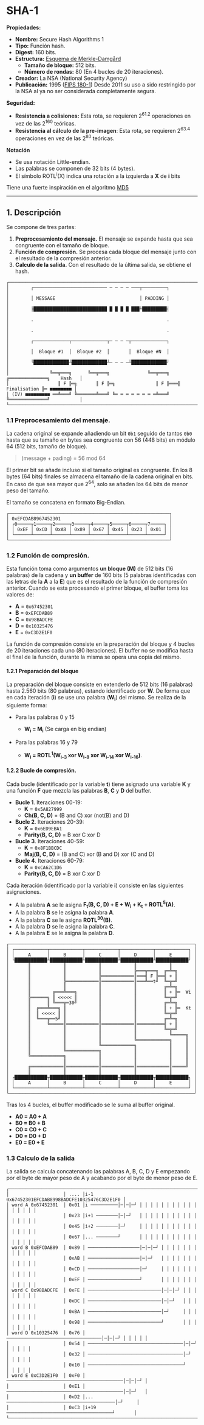 # SHA-1

**Propiedades:**
- **Nombre:** Secure Hash Algorithms 1
- **Tipo:** Función hash.
- **Digest:** 160 bits.
- **Estructura:** [Esquema de Merkle-Damgård](../Conceptos/Esquema%20Merkle-Damgård.md)
    - **Tamaño de bloque:** 512 bits.
    - **Número de rondas:** 80 (En 4 bucles de 20 iteraciones).
- **Creador:** La NSA (National Security Agency)
- **Publicación:** 1995 ([FIPS 180-1](https://csrc.nist.gov/pubs/fips/180-1/final)) Desde 2011 su uso a sido restringido por la NSA al ya no ser considerada completamente segura.

**Seguridad:**
- **Resistencia a colisiones:** Esta rota, se requieren 2<sup>61.2</sup> operaciones en vez de las 2<sup>160</sup> teóricas.
- **Resistencia al cálculo de la pre-imagen**: Esta rota, se requieren 2<sup>63.4</sup> operaciones en vez de las 2<sup>80</sup> teóricas.

**Notación**
- Se usa notación Little-endian.
- Las palabras se componen de 32 bits (4 bytes).
- El símbolo ROTL<sup>i</sup>(X) indica una rotación a la izquierda a **X** de **i** bits

Tiene una fuerte inspiración en el algoritmo [MD5](MD5.md)

---
## 1. Descripción
Se compone de tres partes:
1. **Preprocesamiento del mensaje.** El mensaje se expande hasta que sea congruente con el tamaño de bloque.
2. **Función de compresión.** Se procesa cada bloque del mensaje junto con el resultado de la compresión anterior.
3. **Calculo de la salida.** Con el resultado de la última salida, se obtiene el hash.

```
┌─────────────────────────────────────────────────────────────────────────────────────────┐
│        ┌─────────────────────────── ─ ─ ─ ─ ───┬─────────┐                              │
│        │ MESSAGE                               │ PADDING │                              │
│        ├███████████████████████████ █ █ █ █ ███┴█████████┤                              │
│        .                                                 .                              │
│        .                                                 .                              │
│        ┌─────────────┬─────────────┬─ ─ ─ ─┬─────────────┐                              │
│        │  Bloque #1  │  Bloque #2  │       │  Bloque #N  │                              │
│        └█████████████┴█████████████┴─ ─ ─ ─┴█████████████┘                              │
│               ╚══╦═══╗      ╚══╦═══╗              ╚══╦═══╗   ╔══════════════╗    Hash   │
│                  ║ F ╠═╗       ║ F ╠═╗               ║ F ╠═══╣ Finalisation ╠═ ■■■■■■■■ │
│ (IV) ■■■■■■■■■ ══╩═══╝ ╚═══════╩═══╝ ╚═ ═ ═ ═ ═ ═ ═ ═╩═══╝   ╚══════════════╝           │
└─────────────────────────────────────────────────────────────────────────────────────────┘
```



### 1.1 Preprocesamiento del mensaje.
La cadena original se expande añadiendo un bit `0b1` seguido de tantos `0b0` hasta que su tamaño en bytes sea congruente con 56 (448 bits) en módulo 64 (512 bits, tamaño de bloque).

> (message + pading) = 56 mod 64

El primer bit se añade incluso si el tamaño original es congruente. En los 8 bytes (64 bits) finales se almacena el tamaño de la cadena original en bits. En caso de que sea mayor que 2<sup>64</sup>, solo se añaden los 64 bits de menor peso del tamaño.

El tamaño se concatena en formato Big-Endian.

```
┌───────────────────────────────────────────────────────────┐
│ 0xEFCDAB8967452301                                        │
│ ┌0─────┬1─────┬2─────┬3─────┬4─────┬5─────┬6─────┬7─────┐ │
│ │ 0xEF │ 0xCD │ 0xAB │ 0x89 │ 0x67 │ 0x45 │ 0x23 │ 0x01 │ │
│ └──────┴──────┴──────┴──────┴──────┴──────┴──────┴──────┘ │
└───────────────────────────────────────────────────────────┘
```

### 1.2 Función de compresión.
Esta función toma como argumentos **un bloque (M)** de 512 bits (16 palabras) de la cadena y **un buffer** de 160 bits (5 palabras identificadas con las letras de la **A** a la **E**) que es el resultado de la función de compresión anterior. Cuando se esta procesando el primer bloque, el buffer toma los valores de:
- **A** = `0x67452301`
- **B** = `0xEFCDAB89`
- **C** = `0x98BADCFE`
- **D** = `0x10325476`
- **E** = `0xC3D2E1F0`

La función de compresión consiste en la preparación del bloque y 4 bucles de 20 iteraciones cada uno (80 iteraciones). El buffer no se modifica hasta el final de la función, durante la misma se opera una copia del mismo.

#### 1.2.1 Preparación del bloque
La preparación del bloque consiste en extenderlo de 512 bits (16 palabras) hasta 2.560 bits (80 palabras), estando identificado por **W**. De forma que en cada iteración (**i**) se use una palabra (**W<sub>i</sub>**) del mismo. Se realiza de la siguiente forma:
- Para las palabras 0 y 15
    - **W<sub>i</sub> = M<sub>i</sub>** (Se carga en big endian)

- Para las palabras 16 y 79
    - **W<sub>i</sub> = ROTL<sup>1</sup>(W<sub>i-3</sub> xor W<sub>i-8</sub> xor W<sub>i-14</sub> xor W<sub>i-16</sub>)**.

#### 1.2.2 Bucle de compresión.
Cada bucle (identificado por la variable **t**) tiene asignado una variable **K** y una función **F** que mezcla las palabras **B**, **C** y **D** del buffer.
- **Bucle 1**. Iteraciones 00-19:
	- **K** = `0x5A827999`
	- **Ch(B, C, D)** = (B and C) xor (not(B) and D)
- **Bucle 2**. Iteraciones 20-39:
	- **K** = `0x6ED9EBA1`
	- **Parity(B, C, D)** = B xor C xor D
- **Bucle 3**. Iteraciones 40-59:
    - **K** = `0x8F1BBCDC`
	- **Maj(B, C, D)** = (B and C) xor (B and D) xor (C and D)
- **Bucle 4**. Iteraciones 60-79:
    - **K** = `0xCA62C1D6`
	- **Parity(B, C, D)** = B xor C xor D

Cada iteración (identificado por la variable **i**) consiste en las siguientes asignaciones.
- A la palabra **A** se le asigna **F<sub>t</sub>(B, C, D) + E + W<sub>i</sub> + K<sub>t</sub> + ROTL<sup>5</sup>(A)**.
- A la palabra **B** se le asigna la palabra **A**.
- A la palabra **C** se le asigna **ROTL<sup>30</sup>(B)**.
- A la palabra **D** se le asigna la palabra **C**.
- A la palabra **E** se le asigna la palabra **D**.

```
┌────────────────────────────────────────────────────────────────────┐
│ ┌────────────┬────────────┬────────────┬────────────┬────────────┐ │
│ │     A      │     B      │     C      │     D      │     E      │ │
│ └████████████┴████████████┴████████████┴████████████┴████████████┘ │
│       ║            ║            ║            ║            ║        │
│       ║            ║            ║            ╠═══╦═══╗  ╔═╩═╗      │
│       ║            ║            ╠════════════║═══╣ F ╠══╣ + ║      │
│       ║            ╠════════════║════════════║═══╩══t╝  ╚═╦═╝      │
│       ║            ║            ║            ║          ╔═╩═╗      │
│       ║        ╔═══╩═══╗        ║            ║          ║ + ╠═  Wi │
│       ╠══════╗ ║ <<<<< ║        ║            ║          ╚═╦═╝      │
│       ║      ║ ╚═══╦═30╝        ║            ║          ╔═╩═╗      │
│       ║  ╔═══╩═══╗ ║            ║            ║          ║ + ╠═  Kt │
│       ║  ║ <<<<< ║ ║            ║            ║          ╚═╦═╝      │
│       ║  ╚═══╦══5╝ ║            ║            ║          ╔═╩═╗      │
│       ║      ╚═════║════════════║════════════║══════════╣ + ║      │
│       ║            ║            ║            ║          ╚═╦═╝      │
│       ║            ║            ║            ║            ╚═════╗  │
│       ║            ║            ║            ╚════════════╗     ║  │
│       ║            ║            ╚════════════╗            ║     ║  │
│       ║            ╚════════════╗            ║            ║     ║  │
│       ╚════════════╗            ║            ║            ║     ║  │
│                    ║            ║            ║            ║     ║  │
│       ╔════════════║════════════║════════════║════════════║═════╝  │
│       ║            ║            ║            ║            ║        │
│ ┌████████████┬████████████┬████████████┬████████████┬████████████┐ │
│ │     A      │     B      │     C      │     D      │     E      │ │
│ └────────────┴────────────┴────────────┴────────────┴────────────┘ │
└────────────────────────────────────────────────────────────────────┘
```

Tras los 4 bucles, el buffer modificado se le suma al buffer original.
- **A0 = A0 + A**
- **B0 = B0 + B**
- **C0 = C0 + C**
- **D0 = D0 + D**
- **E0 = E0 + E**

### 1.3 Calculo de la salida
La salida se calcula concatenando las palabras A, B, C, D y E empezando por el byte de mayor peso de A y acabando por el byte de menor peso de E.

```
┌────────────────────────────────────────────────────────────────────────────────┐
│                    │ .... │i-1      0x67452301EFCDAB8998BADCFE10325476C3D2E1F0 │
│ word A 0x67452301  │ 0x01 │i ──────────│─│─│─┘ │ │ │ │ │ │ │ │ │ │ │ │ │ │ │ │ │
│                    │ 0x23 │i+1 ────────│─│─┘   │ │ │ │ │ │ │ │ │ │ │ │ │ │ │ │ │
│                    │ 0x45 │i+2 ────────│─┘     │ │ │ │ │ │ │ │ │ │ │ │ │ │ │ │ │
│                    │ 0x67 │... ────────┘       │ │ │ │ │ │ │ │ │ │ │ │ │ │ │ │ │
│ word B 0xEFCDAB89  │ 0x89 │ ───────────────────│─│─│─┘ │ │ │ │ │ │ │ │ │ │ │ │ │
│                    │ 0xAB │ ───────────────────│─│─┘   │ │ │ │ │ │ │ │ │ │ │ │ │
│                    │ 0xCD │ ───────────────────│─┘     │ │ │ │ │ │ │ │ │ │ │ │ │
│                    │ 0xEF │ ───────────────────┘       │ │ │ │ │ │ │ │ │ │ │ │ │
│ word C 0x98BADCFE  │ 0xFE │ ───────────────────────────│─│─│─┘ │ │ │ │ │ │ │ │ │
│                    │ 0xDC │ ───────────────────────────│─│─┘   │ │ │ │ │ │ │ │ │
│                    │ 0xBA │ ───────────────────────────│─┘     │ │ │ │ │ │ │ │ │
│                    │ 0x98 │ ───────────────────────────┘       │ │ │ │ │ │ │ │ │
│ word D 0x10325476  │ 0x76 │ ───────────────────────────────────│─│─│─┘ │ │ │ │ │
│                    │ 0x54 │ ───────────────────────────────────│─│─┘   │ │ │ │ │
│                    │ 0x32 │ ───────────────────────────────────│─┘     │ │ │ │ │
│                    │ 0x10 │ ───────────────────────────────────┘       │ │ │ │ │
│ word E 0xC3D2E1F0  │ 0xF0 │ ───────────────────────────────────────────│─│─│─┘ │
│                    │ 0xE1 │ ───────────────────────────────────────────│─│─┘   │
│                    │ 0xD2 │... ────────────────────────────────────────│─┘     │
│                    │ 0xC3 │i+19 ───────────────────────────────────────┘       │
└────────────────────────────────────────────────────────────────────────────────┘
```